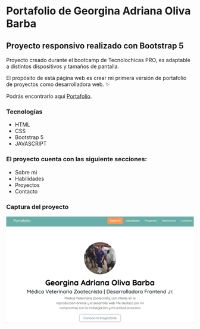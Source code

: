 # Portafolio de Georgina Adriana Oliva Barba 
## Proyecto responsivo realizado con Bootstrap 5

Proyecto creado durante el bootcamp de Tecnolochicas PRO, es adaptable a distintos dispositivos y tamaños de pantalla.

El propósito de está página web es crear mi primera versión de portafolio de proyectos como desarrolladora web. ✨ 

Podrás encontrarlo aquí [Portafolio](https://adrianaolivabarba.github.io).

### Tecnologías

* HTML
* CSS
* Bootstrap 5
* JAVASCRIPT

### El proyecto cuenta con las siguiente secciones:

* Sobre mi
* Habilidades
* Proyectos
* Contacto

### Captura del proyecto
![Captura del proyecto](/assets/ssportafolio.png)